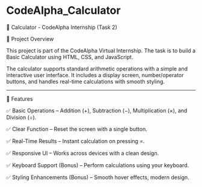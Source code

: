 # CodeAlpha_Calculator
🧮 Calculator - CodeAlpha Internship (Task 2)

📌 Project Overview

This project is part of the CodeAlpha Virtual Internship.
The task is to build a Basic Calculator using HTML, CSS, and JavaScript.

The calculator supports standard arithmetic operations with a simple and interactive user interface. It includes a display screen, number/operator buttons, and handles real-time calculations with smooth styling.


---

🚀 Features

✅ Basic Operations – Addition (+), Subtraction (−), Multiplication (×), and Division (÷).

✅ Clear Function – Reset the screen with a single button.

✅ Real-Time Results – Instant calculation on pressing =.

✅ Responsive UI – Works across devices with a clean design.

✅ Keyboard Support (Bonus) – Perform calculations using your keyboard.

✅ Styling Enhancements (Bonus) – Smooth hover effects, modern design.
